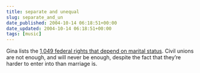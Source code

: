 ```yaml
---
title: separate and unequal
slug: separate_and_un
date_published: 2004-10-14 06:18:51+00:00
date_updated: 2004-10-14 06:18:51+00:00
tags: [music]
---
```

Gina lists the [1,049 federal rights that depend on marital status](http://www.scribbling.net/1049-federal-rights-depend-on-marital-status). Civil unions are not enough, and will never be enough, despite the fact that they’re harder to enter into than marriage is.
